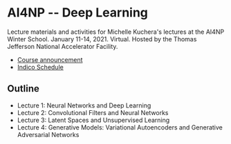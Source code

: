# AI4NP -- Deep Learning
Lecture materials and activities for Michelle Kuchera's lectures at the AI4NP Winter School. January 11-14, 2021. Virtual. Hosted by the Thomas Jefferson National Accelerator Facility. 

- [Course announcement](https://www.jlab.org/remote-ai4np-winter-school)
- [Indico Schedule](https://indico.jlab.org/event/409/)

## Outline
- Lecture 1: Neural Networks and Deep Learning
- Lecture 2: Convolutional Filters and Neural Networks
- Lecture 3: Latent Spaces and Unsupervised Learning
- Lecture 4: Generative Models: Variational Autoencoders and Generative Adversarial Networks
